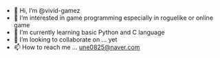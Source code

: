 - 👋 Hi, I’m @vivid-gamez
- 👀 I’m interested in game programming especially in roguelike or online game
- 🌱 I’m currently learning basic Python and C language
- 💞️ I’m looking to collaborate on ... yet
- 📫 How to reach me ... une0825@naver.com

<!---
vivid-gamez/vivid-gamez is a ✨ special ✨ repository because its `README.md` (this file) appears on your GitHub profile.
You can click the Preview link to take a look at your changes.
--->
